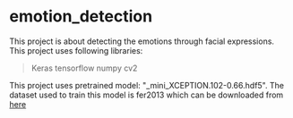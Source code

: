 # emotion_detection

This project is about detecting the emotions through facial expressions.
This project uses following libraries:
   > Keras
   > tensorflow
   > numpy
   > cv2

This project uses pretrained model: "_mini_XCEPTION.102-0.66.hdf5".
The dataset used to train this model is fer2013 which can be downloaded from [here](https://www.kaggle.com/c/challenges-in-representation-learning-facial-expression-recognition-challenge/data) 
